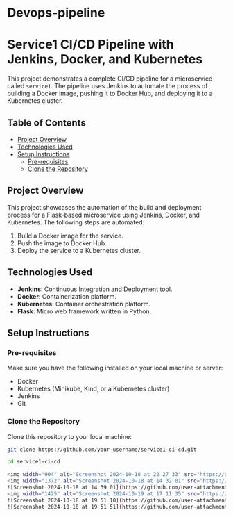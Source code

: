 # Devops-pipeline

# Service1 CI/CD Pipeline with Jenkins, Docker, and Kubernetes
This project demonstrates a complete CI/CD pipeline for a microservice called `service1`. The pipeline uses Jenkins to automate the process of building a Docker image, pushing it to Docker Hub, and deploying it to a Kubernetes cluster.

## Table of Contents

- [Project Overview](#project-overview)
- [Technologies Used](#technologies-used)
- [Setup Instructions](#setup-instructions)
  - [Pre-requisites](#pre-requisites)
  - [Clone the Repository](#clone-the-repository)

## Project Overview

This project showcases the automation of the build and deployment process for a Flask-based microservice using Jenkins, Docker, and Kubernetes. The following steps are automated:
1. Build a Docker image for the service.
2. Push the image to Docker Hub.
3. Deploy the service to a Kubernetes cluster.

## Technologies Used

- **Jenkins**: Continuous Integration and Deployment tool.
- **Docker**: Containerization platform.
- **Kubernetes**: Container orchestration platform.
- **Flask**: Micro web framework written in Python.

## Setup Instructions

### Pre-requisites

Make sure you have the following installed on your local machine or server:
- Docker
- Kubernetes (Minikube, Kind, or a Kubernetes cluster)
- Jenkins
- Git

### Clone the Repository

Clone this repository to your local machine:
```bash
git clone https://github.com/your-username/service1-ci-cd.git

cd service1-ci-cd

<img width="904" alt="Screenshot 2024-10-18 at 22 27 33" src="https://github.com/user-attachments/assets/6ebc2b4b-1693-426a-928d-dd1f581e1122">
<img width="1372" alt="Screenshot 2024-10-18 at 14 32 01" src="https://github.com/user-attachments/assets/b417e265-f5d6-44d8-9291-ba0baa21d9d4">
![Screenshot 2024-10-18 at 14 39 01](https://github.com/user-attachments/assets/4792f60a-0cfc-47e9-a737-db381835b6bf)
<img width="1425" alt="Screenshot 2024-10-19 at 17 11 35" src="https://github.com/user-attachments/assets/7fba67d5-5799-4dec-9531-e747430e167b">
![Screenshot 2024-10-18 at 19 51 10](https://github.com/user-attachments/assets/af3ca445-846e-4f4b-8ebb-acf5ae7fe773)
![Screenshot 2024-10-18 at 19 51 51](https://github.com/user-attachments/assets/d5baac0b-d6d5-444e-b3df-07468deeee9c)



